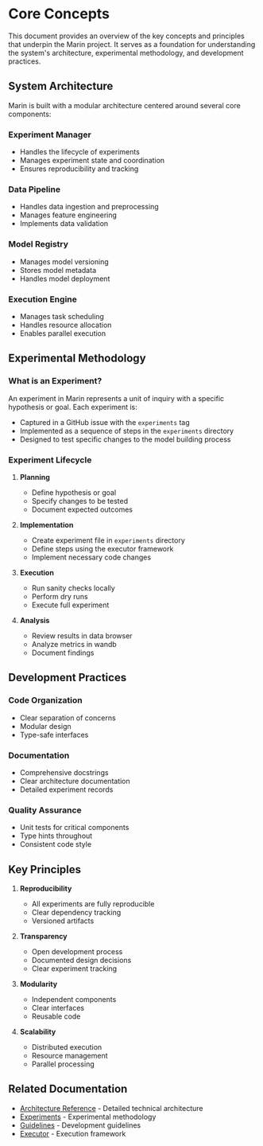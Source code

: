 # Core Concepts

This document provides an overview of the key concepts and principles that underpin the Marin project. It serves as a foundation for understanding the system's architecture, experimental methodology, and development practices.

## System Architecture

Marin is built with a modular architecture centered around several core components:

### Experiment Manager
- Handles the lifecycle of experiments
- Manages experiment state and coordination
- Ensures reproducibility and tracking

### Data Pipeline
- Handles data ingestion and preprocessing
- Manages feature engineering
- Implements data validation

### Model Registry
- Manages model versioning
- Stores model metadata
- Handles model deployment

### Execution Engine
- Manages task scheduling
- Handles resource allocation
- Enables parallel execution

## Experimental Methodology

### What is an Experiment?
An experiment in Marin represents a unit of inquiry with a specific hypothesis or goal. Each experiment is:
- Captured in a GitHub issue with the `experiments` tag
- Implemented as a sequence of steps in the `experiments` directory
- Designed to test specific changes to the model building process

### Experiment Lifecycle
1. **Planning**
   - Define hypothesis or goal
   - Specify changes to be tested
   - Document expected outcomes

2. **Implementation**
   - Create experiment file in `experiments` directory
   - Define steps using the executor framework
   - Implement necessary code changes

3. **Execution**
   - Run sanity checks locally
   - Perform dry runs
   - Execute full experiment

4. **Analysis**
   - Review results in data browser
   - Analyze metrics in wandb
   - Document findings

## Development Practices

### Code Organization
- Clear separation of concerns
- Modular design
- Type-safe interfaces

### Documentation
- Comprehensive docstrings
- Clear architecture documentation
- Detailed experiment records

### Quality Assurance
- Unit tests for critical components
- Type hints throughout
- Consistent code style

## Key Principles

1. **Reproducibility**
   - All experiments are fully reproducible
   - Clear dependency tracking
   - Versioned artifacts

2. **Transparency**
   - Open development process
   - Documented design decisions
   - Clear experiment tracking

3. **Modularity**
   - Independent components
   - Clear interfaces
   - Reusable code

4. **Scalability**
   - Distributed execution
   - Resource management
   - Parallel processing

## Related Documentation

- [Architecture Reference](docs/reference/architecture.md) - Detailed technical architecture
- [Experiments](docs/explanation/experiments.md) - Experimental methodology
- [Guidelines](docs/guidelines.md) - Development guidelines
- [Executor](docs/reference/executor.md) - Execution framework
